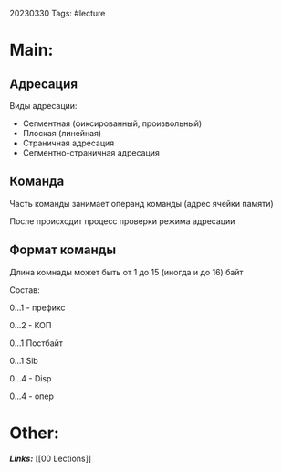 20230330
Tags: #lecture 

# Main:

## Адресация

Виды адресации:

-   Сегментная (фиксированный, произвольный)
-   Плоская (линейная)
-   Страничная адресация
-   Сегментно-страничная адресация

## Команда

Часть команды занимает операнд команды (адрес ячейки памяти)

После происходит процесс проверки режима адресации

## Формат команды

Длина комнады может быть от 1 до 15 (иногда и до 16) байт

Состав:

0…1 - префикс

0…2 - КОП

0…1 Постбайт

0…1 Sib

0…4 - Disp

0…4 - опер

# Other:

***Links:*** [[00 Lections]]